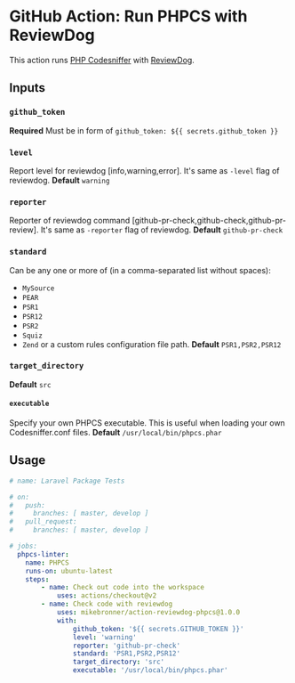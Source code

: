 # GitHub Action: Run PHPCS with ReviewDog
This action runs [PHP Codesniffer](https://github.com/squizlabs/PHP_CodeSniffer) with [ReviewDog](https://github.com/reviewdog/reviewdog).

## Inputs
### `github_token`
**Required** Must be in form of `github_token: ${{ secrets.github_token }}`

### `level`
Report level for reviewdog [info,warning,error]. It's same as `-level` flag of reviewdog.
**Default** `warning`

### `reporter`
Reporter of reviewdog command [github-pr-check,github-check,github-pr-review]. It's same as `-reporter` flag of reviewdog.
**Default** `github-pr-check`

### `standard`
Can be any one or more of (in a comma-separated list without spaces):
- `MySource`
- `PEAR`
- `PSR1`
- `PSR12`
- `PSR2`
- `Squiz`
- `Zend`
or a custom rules configuration file path.
**Default** `PSR1,PSR2,PSR12`

### `target_directory`
**Default** `src`

#### `executable`
Specify your own PHPCS executable. This is useful when loading your own Codesniffer.conf files.
**Default** `/usr/local/bin/phpcs.phar`

## Usage
```yml
# name: Laravel Package Tests

# on:
#   push:
#     branches: [ master, develop ]
#   pull_request:
#     branches: [ master, develop ]

# jobs:
  phpcs-linter:
    name: PHPCS
    runs-on: ubuntu-latest
    steps:
        - name: Check out code into the workspace
            uses: actions/checkout@v2
        - name: Check code with reviewdog
            uses: mikebronner/action-reviewdog-phpcs@1.0.0
            with:
                github_token: '${{ secrets.GITHUB_TOKEN }}'
                level: 'warning'
                reporter: 'github-pr-check'
                standard: 'PSR1,PSR2,PSR12'
                target_directory: 'src'
                executable: '/usr/local/bin/phpcs.phar'
```
